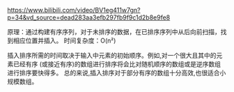 https://www.bilibili.com/video/BV1eg411w7gn?p=34&vd_source=dead283aa3efb297fb9f9c1d2b8e9fe8

原理：通过构建有序序列，对于未排序的数据，在已排序序列中从后向前扫描，找到相应位置并插入。 时间复杂度：O(n²)

插入排序所需的时间取决于输入中元素的初始顺序。例如,对一个很大且其中的元素已经有序
(或接近有序)的数组进行排序将会比对随机顺序的数组或是逆序数组进行排序要快得多。
总的来说,插入排序对于部分有序的数组十分高效,也很适合小规模数组。
